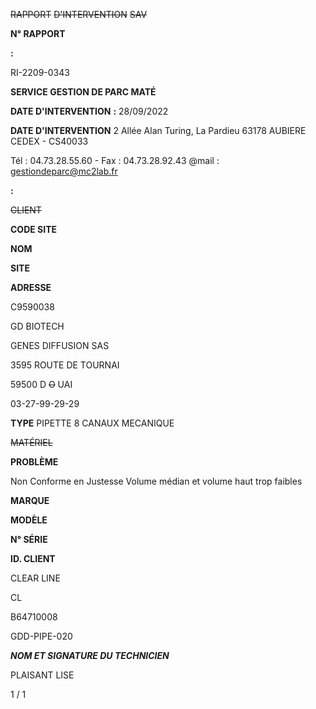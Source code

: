 ~~RAPPORT~~ ~~D'INTERVENTION~~ ~~SAV~~


**N° RAPPORT**


**:**


RI-2209-0343


**SERVICE GESTION DE PARC MATÉ**

**DATE D'INTERVENTION** **:** 28/09/2022


**DATE D'INTERVENTION**
2 Allée Alan Turing, La Pardieu
63178 AUBIERE CEDEX - CS40033

Tél : 04.73.28.55.60 - Fax : 04.73.28.92.43
@mail : gestiondeparc@mc2lab.fr


**:**


~~CLIENT~~


**CODE SITE**

**NOM**

**SITE**

**ADRESSE**


C9590038

GD BIOTECH

GENES DIFFUSION SAS

3595 ROUTE DE TOURNAI

59500 D ~~O~~ UAI

03-27-99-29-29





**TYPE** PIPETTE 8 CANAUX MECANIQUE


~~MATÉRIEL~~

**PROBLÈME**

Non Conforme en Justesse
Volume médian et volume haut trop faibles


**MARQUE**

**MODÈLE**

**N° SÉRIE**

**ID. CLIENT**


CLEAR LINE

CL

B64710008

GDD-PIPE-020






_**NOM ET SIGNATURE DU TECHNICIEN**_

PLAISANT LISE


1 / 1

